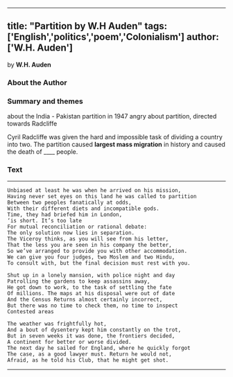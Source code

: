 
---
title: "Partition by W.H Auden"
tags: ['English','politics','poem','Colonialism']
author: ['W.H. Auden']
---

by **W.H. Auden** 


### **About the Author**


### Summary and themes
about the India - Pakistan partition in 1947
angry about partition, directed towards Radcliffe

Cyril Radcliffe was given the hard and impossible task of dividing a country into two. The partition caused **largest mass migration** in history and caused the death of ____ people. 


### Text
---
``` Poem
Unbiased at least he was when he arrived on his mission,
Having never set eyes on this land he was called to partition
Between two peoples fanatically at odds,
With their different diets and incompatible gods.
Time, they had briefed him in London,
‘is short. It’s too late
For mutual reconciliation or rational debate:
The only solution now lies in separation.
The Viceroy thinks, as you will see from his letter,
That the less you are seen in his company the better,
So we’ve arranged to provide you with other accommodation.
We can give you four judges, two Moslem and two Hindu,
To consult with, but the final decision must rest with you.

Shut up in a lonely mansion, with police night and day
Patrolling the gardens to keep assassins away,
He got down to work, to the task of settling the fate
Of millions. The maps at his disposal were out of date
And the Census Returns almost certainly incorrect,
But there was no time to check them, no time to inspect
Contested areas

The weather was frightfully hot,
And a bout of dysentery kept him constantly on the trot,
But in seven weeks it was done, the frontiers decided,
A continent for better or worse divided.
The next day he sailed for England, where he quickly forgot
The case, as a good lawyer must. Return he would not,
Afraid, as he told his Club, that he might get shot.
```
---
